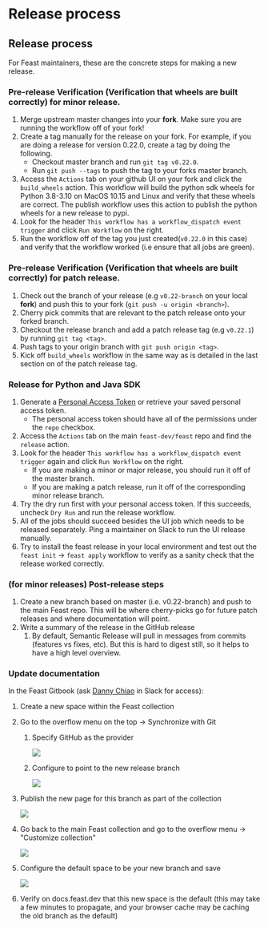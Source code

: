 # Release process

## Release process

For Feast maintainers, these are the concrete steps for making a new release.

### Pre-release Verification (Verification that wheels are built correctly) for minor release.
1. Merge upstream master changes into your **fork**. Make sure you are running the workflow off of your fork!
2. Create a tag manually for the release on your fork. For example, if you are doing a release for version 0.22.0, create a tag by doing the following.
   - Checkout master branch and run `git tag v0.22.0`.
   - Run `git push --tags` to push the tag to your forks master branch.
3. Access the `Actions` tab on your github UI on your fork and click the `build_wheels` action. This workflow will build the python sdk wheels for Python 3.8-3.10 on MacOS 10.15 and Linux and verify that these wheels are correct. The publish workflow uses this action to publish the python wheels for a new release to pypi.
4. Look for the header `This workflow has a workflow_dispatch event trigger` and click `Run Workflow` on the right.
5. Run the workflow off of the tag you just created(`v0.22.0` in this case) and verify that the workflow worked (i.e ensure that all jobs are green).

### Pre-release Verification (Verification that wheels are built correctly) for patch release.
1. Check out the branch of your release (e.g `v0.22-branch` on your local **fork**) and push this to your fork (`git push -u origin <branch>`).
2. Cherry pick commits that are relevant to the patch release onto your forked branch.
3. Checkout the release branch and add a patch release tag (e.g `v0.22.1`) by running `git tag <tag>`.
4. Push tags to your origin branch with `git push origin <tag>`.
5. Kick off `build_wheels` workflow in the same way as is detailed in the last section on of the patch release tag.

### Release for Python and Java SDK
1. Generate a [Personal Access Token](https://docs.github.com/en/authentication/keeping-your-account-and-data-secure/creating-a-personal-access-token) or retrieve your saved personal access token.
   * The personal access token should have all of the permissions under the `repo` checkbox.
2. Access the `Actions` tab on the main `feast-dev/feast` repo and find the `release` action.
3. Look for the header `This workflow has a workflow_dispatch event trigger` again and click `Run Workflow` on the right.
   * If you are making a minor or major release, you should run it off of the master branch.
   * If you are making a patch release, run it off of the corresponding minor release branch.
4. Try the dry run first with your personal access token. If this succeeds, uncheck `Dry Run` and run the release workflow.
5. All of the jobs should succeed besides the UI job which needs to be released separately. Ping a maintainer on Slack to run the UI release manually.
6. Try to install the feast release in your local environment and test out the `feast init` -> `feast apply` workflow to verify as a sanity check that the release worked correctly.

### (for minor releases) Post-release steps
1. Create a new branch based on master (i.e. v0.22-branch) and push to the main Feast repo. This will be where cherry-picks go for future patch releases and where documentation will point.
2. Write a summary of the release in the GitHub release
   1. By default, Semantic Release will pull in messages from commits (features vs fixes, etc). But this is hard to digest still, so it helps to have a high level overview.

### Update documentation

In the Feast Gitbook (ask [Danny Chiao](https://tectonfeast.slack.com/team/U029405HFEU) in Slack for access):
1. Create a new space within the Feast collection
2. Go to the overflow menu on the top -> Synchronize with Git
   1. Specify GitHub as the provider

      ![](new_branch_part_1.png)
   2. Configure to point to the new release branch

      ![](new_branch_part_2.png)
3. Publish the new page for this branch as part of the collection

   ![](new_branch_part_3.png)
4. Go back to the main Feast collection and go to the overflow menu -> "Customize collection"

   ![](new_branch_part_3.png)
5. Configure the default space to be your new branch and save

   ![](new_branch_part_5.png)
6. Verify on docs.feast.dev that this new space is the default (this may take a few minutes to propagate, and your browser cache may be caching the old branch as the default)
